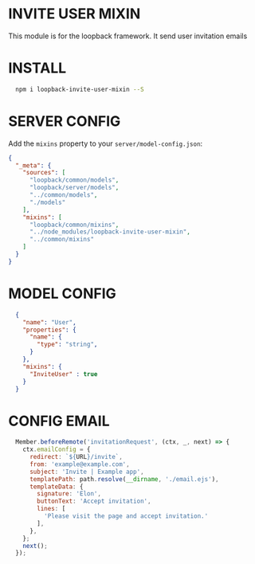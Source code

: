 INVITE USER MIXIN
=============

This module is for the loopback framework. It send user invitation emails

INSTALL
=============

```bash
  npm i loopback-invite-user-mixin --S
```

SERVER CONFIG
=============

Add the `mixins` property to your `server/model-config.json`:

```json
{
  "_meta": {
    "sources": [
      "loopback/common/models",
      "loopback/server/models",
      "../common/models",
      "./models"
    ],
    "mixins": [
      "loopback/common/mixins",
      "../node_modules/loopback-invite-user-mixin",
      "../common/mixins"
    ]
  }
}
```

MODEL CONFIG
=============

```json
  {
    "name": "User",
    "properties": {
      "name": {
        "type": "string",
      }
    },
    "mixins": {
      "InviteUser" : true
    }
  }
```
CONFIG EMAIL
=============

```js
  Member.beforeRemote('invitationRequest', (ctx, _, next) => {
    ctx.emailConfig = {
      redirect: `${URL}/invite`,
      from: 'example@example.com',
      subject: 'Invite | Example app',
      templatePath: path.resolve(__dirname, './email.ejs'),
      templateData: {
        signature: 'Elon',
        buttonText: 'Accept invitation',
        lines: [
          'Please visit the page and accept invitation.'
        ],
      },
    };
    next();
  });
```
